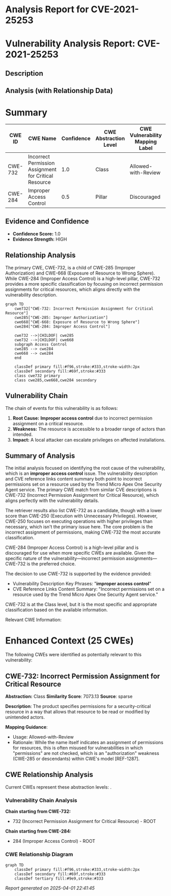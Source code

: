 # Analysis Report for CVE-2021-25253

# Vulnerability Analysis Report: CVE-2021-25253

## Description



## Analysis (with Relationship Data)

# Summary
| CWE ID | CWE Name | Confidence | CWE Abstraction Level | CWE Vulnerability Mapping Label | CWE-Vulnerability Mapping Notes |
|---|---|---|---|---|---|
| CWE-732 | Incorrect Permission Assignment for Critical Resource | 1.0 | Class | Allowed-with-Review | Primary CWE |
| CWE-284 | Improper Access Control | 0.5 | Pillar | Discouraged | Secondary Candidate |

## Evidence and Confidence

*   **Confidence Score:** 1.0
*   **Evidence Strength:** HIGH

## Relationship Analysis
The primary CWE, CWE-732, is a child of CWE-285 (Improper Authorization) and CWE-668 (Exposure of Resource to Wrong Sphere). While CWE-284 (Improper Access Control) is a high-level pillar, CWE-732 provides a more specific classification by focusing on incorrect permission assignments for critical resources, which aligns directly with the vulnerability description.

```mermaid
graph TD
    cwe732["CWE-732: Incorrect Permission Assignment for Critical Resource"]
    cwe285["CWE-285: Improper Authorization"]
    cwe668["CWE-668: Exposure of Resource to Wrong Sphere"]
    cwe284["CWE-284: Improper Access Control"]
    
    cwe732 -->|CHILDOF| cwe285
    cwe732 -->|CHILDOF| cwe668
    subgraph Access Control
    cwe285 --> cwe284
    cwe668 --> cwe284
    end

    classDef primary fill:#f96,stroke:#333,stroke-width:2px
    classDef secondary fill:#69f,stroke:#333
    class cwe732 primary
    class cwe285,cwe668,cwe284 secondary
```

## Vulnerability Chain
The chain of events for this vulnerability is as follows:
1.  **Root Cause:** **Improper access control** due to incorrect permission assignment on a critical resource.
2.  **Weakness:** The resource is accessible to a broader range of actors than intended.
3.  **Impact:** A local attacker can escalate privileges on affected installations.

## Summary of Analysis
The initial analysis focused on identifying the root cause of the vulnerability, which is an **improper access control** issue. The vulnerability description and CVE reference links content summary both point to incorrect permissions set on a resource used by the Trend Micro Apex One Security Agent service. The primary CWE match from similar CVE descriptions is CWE-732 (Incorrect Permission Assignment for Critical Resource), which aligns perfectly with the vulnerability details.

The retriever results also list CWE-732 as a candidate, though with a lower score than CWE-250 (Execution with Unnecessary Privileges). However, CWE-250 focuses on executing operations with higher privileges than necessary, which isn't the primary issue here. The core problem is the incorrect assignment of permissions, making CWE-732 the most accurate classification.

CWE-284 (Improper Access Control) is a high-level pillar and is discouraged for use when more specific CWEs are available. Given the specific nature of the vulnerability—incorrect permission assignments—CWE-732 is the preferred choice.

The decision to use CWE-732 is supported by the evidence provided:
- Vulnerability Description Key Phrases: "**improper access control**"
- CVE Reference Links Content Summary: "Incorrect permissions set on a resource used by the Trend Micro Apex One Security Agent service."

CWE-732 is at the Class level, but it is the most specific and appropriate classification based on the available information.

Relevant CWE Information:

# Enhanced Context (25 CWEs)
The following CWEs were identified as potentially relevant to this vulnerability:

## CWE-732: Incorrect Permission Assignment for Critical Resource
**Abstraction:** Class
**Similarity Score**: 7073.13
**Source**: sparse

**Description**:
The product specifies permissions for a security-critical resource in a way that allows that resource to be read or modified by unintended actors.

**Mapping Guidance**:
- Usage: Allowed-with-Review
- Rationale: While the name itself indicates an assignment of permissions for resources, this is often misused for vulnerabilities in which "permissions" are not checked, which is an "authorization" weakness (CWE-285 or descendants) within CWE's model [REF-1287].


## CWE Relationship Analysis

Current CWEs represent these abstraction levels: .


### Vulnerability Chain Analysis

**Chain starting from CWE-732:**
- 732 (Incorrect Permission Assignment for Critical Resource) - ROOT


**Chain starting from CWE-284:**
- 284 (Improper Access Control) - ROOT



### CWE Relationship Diagram

```mermaid
graph TD
    classDef primary fill:#f96,stroke:#333,stroke-width:2px
    classDef secondary fill:#69f,stroke:#333
    classDef tertiary fill:#9e9,stroke:#333
```



*Report generated on 2025-04-01 22:41:45*
